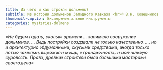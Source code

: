 ```yaml
---
title: Из чего и как строили дольмены?
subtitle: Из истории дольменов Западного Кавказа <br>© В.Н. Ковешников
thumbnail-caption: Экспериментальные инструменты
categories: mysteries-dolmens
---
```

_«Не будем гадать, сколько времени … занимало сооружение дольменов. … Ведь постройки создавали не только качественно, …, но и архитектурно обдуманными, скупыми средствами, иногда только пятью камнями, выражая и мощь, и грандиозность, и молчаливую суровость. Право, древние строители были большими мастерами своего дела»_
